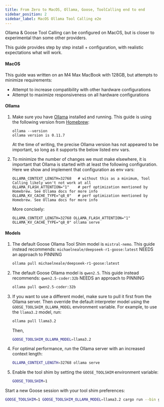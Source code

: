 ```yaml
---
title: From Zero to MacOS, Ollama, Goose, ToolCalling end to end
sidebar_position: 2
sidebar_label: MacOS Ollama Tool Calling e2e
---
```


Ollama & Goose Tool Calling can be configured on MacOS, but is closer to experimental than some other providers.

This guide provides step by step install + configuration, with realistic expectations what will work.

#### MacOS
This guide was written on an M4 Max MacBook with 128GB, but attempts to minimize requirements:
- Attempt to increase compatibility with other hardware configurations
- Attempt to maximize responsiveness on all hardware configurations

#### Ollama

1. Make sure you have [Ollama](https://ollama.com/download) installed and running.
 This guide is using the following version from [Homebrew](https://formulae.brew.sh/formula/ollama):
   ```
   ollama --version
   ollama version is 0.11.7
   ```
   At the time of writing, the precise Ollama version has not appeared to be important, so long as
 it supports the below listed env vars.

2. To minimize the number of changes we must make elsewhere, it is important that Ollama is started with at least the
 following configuration. Here we show and implement that configuration as env vars:
   ```
   OLLAMA_CONTEXT_LENGTH=32768   # without this as a minimum, Tool Calling likely won't not work at all
   OLLAMA_FLASH_ATTENTION="1"    # perf optimization mentioned by Homebrew. See Ollama docs for more info
   OLLAMA_KV_CACHE_TYPE="q8_0"   # perf optimization mentioned by Homebrew. See Ollama docs for more info
   ```
   More concisely:
   ```
   OLLAMA_CONTEXT_LENGTH=32768 OLLAMA_FLASH_ATTENTION="1" OLLAMA_KV_CACHE_TYPE="q8_0" ollama serve
   ```


#### Models

1. The default Goose Ollama Tool Shim model is `mistral-nemo`. This guide instead recommends:
   `michaelneale/deepseek-r1-goose:latest` NEEDS an approach to PINNING
   ```bash
   ollama pull michaelneale/deepseek-r1-goose:latest
   ```

2. The default Goose Ollama model is `qwen2.5`. This guide instead recommends:
   `qwen2.5-coder:32b` NEEDS an approach to PINNING
   ```bash
   ollama pull qwen2.5-coder:32b
   ```

3. If you want to use a different model, make sure to pull it first from the Ollama server. Then override the default interpreter model using the `GOOSE_TOOLSHIM_OLLAMA_MODEL` environment variable. For example, to use the `llama3.2` model, run:

   ```bash
   ollama pull llama3.2
   ```
   Then,

   ```bash
   GOOSE_TOOLSHIM_OLLAMA_MODEL=llama3.2 
   ```

4. For optimal performance, run the Ollama server with an increased context length:
   ```bash
   OLLAMA_CONTEXT_LENGTH=32768 ollama serve
   ```

5. Enable the tool shim by setting the `GOOSE_TOOLSHIM` environment variable:

   ```bash
   GOOSE_TOOLSHIM=1 
   ```

Start a new Goose session with your tool shim preferences:

  ```bash
  GOOSE_TOOLSHIM=1 GOOSE_TOOLSHIM_OLLAMA_MODEL=llama3.2 cargo run --bin goose session
  ```
